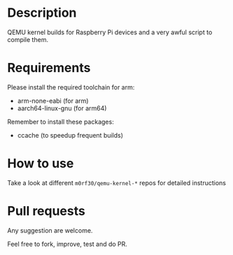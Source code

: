 # Description
QEMU kernel builds for Raspberry Pi devices and a very awful script to compile them.

# Requirements
Please install the required toolchain for arm:
* arm-none-eabi (for arm)
* aarch64-linux-gnu (for arm64)

Remember to install these packages:
* ccache (to speedup frequent builds)

# How to use
Take a look at different ```m0rf30/qemu-kernel-*``` repos for detailed instructions

# Pull requests
Any suggestion are welcome.

Feel free to fork, improve, test and do PR.

